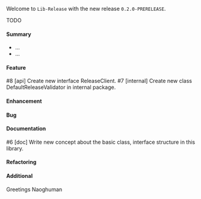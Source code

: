 Welcome to `Lib-Release` with the new release `0.2.0-PRERELEASE`.

TODO



#### Summary
* ...
* ...



#### Feature
#8 [api] Create new interface ReleaseClient.
#7 [internal] Create new class DefaultReleaseValidator in internal package.



#### Enhancement



#### Bug



#### Documentation
#6 [doc] Write new concept about the basic class, interface structure in this library.



#### Refactoring



#### Additional



Greetings
Naoghuman



[//]: # (Issues which will be integrated in this release)



[//]: # (Links)
